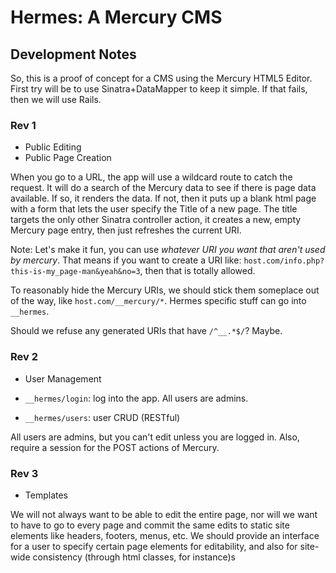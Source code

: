 # Hermes: A Mercury CMS #

## Development Notes ##

So, this is a proof of concept for a CMS using the Mercury HTML5 Editor.  First try will be to use Sinatra+DataMapper to keep it simple.  If that fails, then we will use Rails. 

### Rev 1 ###

- Public Editing
- Public Page Creation

When you go to a URL, the app will use a wildcard route to catch the request.  It will do a search of the Mercury data to see if there is page data available.  If so, it renders the data.  If not, then it puts up a blank html page with a form that lets the user specify the Title of a new page.  The title targets the only other Sinatra controller action, it creates a new, empty Mercury page entry, then just refreshes the current URI.

Note: Let's make it fun, you can use *whatever URI you want that aren't used by mercury*.  That means if you want to create a URI like: `host.com/info.php?this-is-my_page-man&yeah&no=3`, then that is totally allowed.

To reasonably hide the Mercury URIs, we should stick them someplace out of the way, like `host.com/__mercury/*`.  Hermes specific stuff can go into `__hermes`.

Should we refuse any generated URIs that have `/^__.*$/`?  Maybe.

### Rev 2 ###

- User Management

 - `__hermes/login`: log into the app. All users are admins.  
 - `__hermes/users`: user CRUD (RESTful)

All users are admins, but you can't edit unless you are logged in.  Also, require a session for the POST actions of Mercury.

### Rev 3 ###

- Templates

We will not always want to be able to edit the entire page, nor will we want to have to go to every page and commit the same edits to static site elements like headers, footers, menus, etc.  We should provide an interface for a user to specify certain page elements for editability, and also for site-wide consistency (through html classes, for instance)s